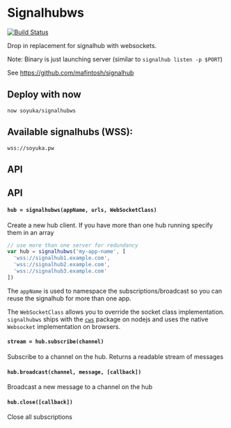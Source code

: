 # Signalhubws

[![Build Status](https://travis-ci.org/soyuka/signalhubws.svg?branch=master)](https://travis-ci.org/soyuka/signalhubws)

Drop in replacement for signalhub with websockets.

Note: Binary is just launching server (similar to `signalhub listen -p $PORT`)

See https://github.com/mafintosh/signalhub

## Deploy with now

```
now soyuka/signalhubws
```

## Available signalhubs (WSS):

```
wss://soyuka.pw
```

## API

## API

#### `hub = signalhubws(appName, urls, WebSocketClass)`

Create a new hub client. If you have more than one hub running specify them in an array

``` js
// use more than one server for redundancy
var hub = signalhubws('my-app-name', [
  'wss://signalhub1.example.com',
  'wss://signalhub2.example.com',
  'wss://signalhub3.example.com'
])
```

The `appName` is used to namespace the subscriptions/broadcast so you can reuse the
signalhub for more than one app.

The `WebSocketClass` allows you to override the socket class implementation. `signalhubws` ships with the [`cws`](https://github.com/ClusterWS/cWS) package on nodejs and uses the native `Websocket` implementation on browsers.

#### `stream = hub.subscribe(channel)`

Subscribe to a channel on the hub. Returns a readable stream of messages

#### `hub.broadcast(channel, message, [callback])`

Broadcast a new message to a channel on the hub

#### `hub.close([callback])`

Close all subscriptions
